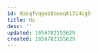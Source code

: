 ```yaml
---
id: dasqfvqqoz8oouq81314cg5
title: Us
desc: ''
updated: 1656782155629
created: 1656782155629
---
```


